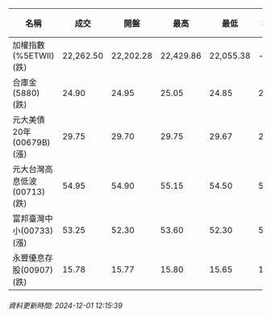 | 名稱 | 成交 | 開盤 | 最高 | 最低 | 均價 | 成交金額(億) | 昨收 | 漲跌幅 | 漲跌 | 總量 | 昨量 | 振幅 |
| -------- | -------- | -------- | -------- |-------- | -------- | -------- |-------- |-------- |-------- | -------- | -------- |-------- |
|加權指數(%5ETWII) (跌)|22,262.50|22,202.28|22,429.86|22,055.38|-|3,068.21|22,298.90|0.16%|36.40|6,048,704|0|1.68%|
|合庫金(5880) (跌)|24.90|24.95|25.05|24.85|24.93|3.82|25.10|0.80%|0.20|15,332|8,919|0.80%|
|元大美債20年(00679B) (漲)|29.75|29.70|29.75|29.67|29.71|14.56|29.64|0.37%|0.11|49,014|63,333|0.27%|
|元大台灣高息低波(00713) (跌)|54.95|54.90|55.15|54.50|54.89|5.82|55.05|0.18%|0.10|10,603|14,415|1.18%|
|富邦臺灣中小(00733) (漲)|53.25|52.30|53.60|52.30|53.22|0.526|52.95|0.57%|0.30|988|1,235|2.46%|
|永豐優息存股(00907) (跌)|15.78|15.77|15.80|15.65|15.74|0.218|15.79|0.06%|0.01|1,384|2,166|0.95%|
###### 資料更新時間: 2024-12-01 12:15:39